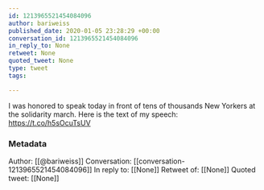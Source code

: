 ```yaml
---
id: 1213965521454084096
author: bariweiss
published_date: 2020-01-05 23:28:29 +00:00
conversation_id: 1213965521454084096
in_reply_to: None
retweet: None
quoted_tweet: None
type: tweet
tags:

---
```


I was honored to speak today in front of tens of thousands New Yorkers at the solidarity march. Here is the text of my speech: https://t.co/h5sOcuTsUV

### Metadata

Author: [[@bariweiss]]
Conversation: [[conversation-1213965521454084096]]
In reply to: [[None]]
Retweet of: [[None]]
Quoted tweet: [[None]]
